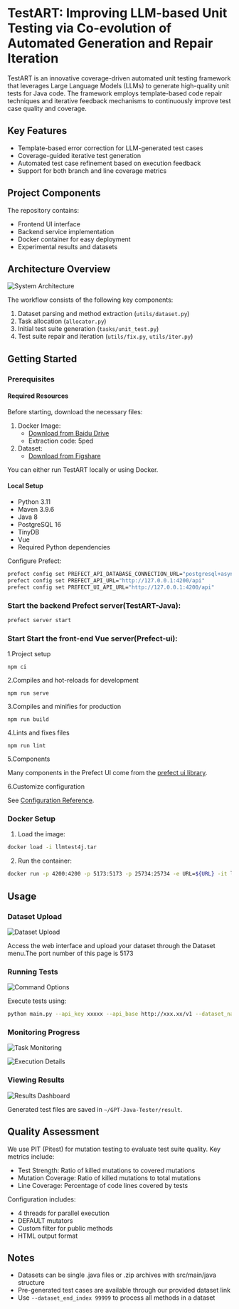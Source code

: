 # TestART:  Improving LLM-based Unit Testing via Co-evolution of Automated Generation and Repair Iteration

TestART is an innovative coverage-driven automated unit testing framework that leverages Large Language Models (LLMs) to generate high-quality unit tests for Java code. The framework employs template-based code repair techniques and iterative feedback mechanisms to continuously improve test case quality and coverage.

## Key Features

- Template-based error correction for LLM-generated test cases
- Coverage-guided iterative test generation
- Automated test case refinement based on execution feedback
- Support for both branch and line coverage metrics

## Project Components

The repository contains:

- Frontend UI interface
- Backend service implementation
- Docker container for easy deployment
- Experimental results and datasets

## Architecture Overview

![System Architecture](https://github.com/user-attachments/assets/6db7490e-36d6-458e-a470-618f8e046428)

The workflow consists of the following key components:

1. Dataset parsing and method extraction (`utils/dataset.py`)
2. Task allocation (`allocator.py`)
3. Initial test suite generation (`tasks/unit_test.py`)
4. Test suite repair and iteration (`utils/fix.py`, `utils/iter.py`)

## Getting Started

### Prerequisites

#### Required Resources

Before starting, download the necessary files:

1. Docker Image:
   - [Download from Baidu Drive](https://pan.baidu.com/s/1IaFf4PswM2OmHQhx_jHM-Q?pwd=5ped)
   - Extraction code: 5ped
2. Dataset:
   - [Download from Figshare](https://figshare.com/s/a1b085fb84d684dc2d1c)

You can either run TestART locally or using Docker.

#### Local Setup

- Python 3.11
- Maven 3.9.6
- Java 8
- PostgreSQL 16
- TinyDB
- Vue
- Required Python dependencies

Configure Prefect:

```bash
prefect config set PREFECT_API_DATABASE_CONNECTION_URL="postgresql+asyncpg://postgres:yourPassWord@localhost:5432/prefect"
prefect config set PREFECT_API_URL="http://127.0.0.1:4200/api"
prefect config set PREFECT_UI_API_URL="http://127.0.0.1:4200/api"
```

### Start the backend Prefect server(TestART-Java):

```bash
prefect server start
```

### Start Start the front-end Vue server(Prefect-ui):

 1.Project setup

```
npm ci
```

2.Compiles and hot-reloads for development

```
npm run serve
```

3.Compiles and minifies for production

```
npm run build
```

4.Lints and fixes files

```
npm run lint
```
5.Components

Many components in the Prefect UI come from the [prefect ui library](https://github.com/PrefectHQ/prefect-ui-library).  

6.Customize configuration

See [Configuration Reference](https://cli.vuejs.org/config/).


### Docker Setup

1. Load the image:

```bash
docker load -i llmtest4j.tar
```

2. Run the container:

```bash
docker run -p 4200:4200 -p 5173:5173 -p 25734:25734 -e URL=${URL} -it llmtest4j:1.0
```

## Usage

### Dataset Upload

![Dataset Upload](https://github.com/user-attachments/assets/711d6e77-7bed-4105-9c71-6cb778b30107)


Access the web interface and upload your dataset through the Dataset menu.The port number of this page is 5173

### Running Tests

![Command Options](https://github.com/user-attachments/assets/e1d6419d-0d4e-4b6f-9b2b-bc92744cd600)

Execute tests using:

```bash
python main.py --api_key xxxxx --api_base http://xxx.xx/v1 --dataset_name dat --dataset_start_index 0 --dataset_end_index 1
```

### Monitoring Progress

![Task Monitoring](https://github.com/user-attachments/assets/96fdd35f-a5d8-4fb5-b2c1-6681c033fad4)

![Execution Details](https://github.com/user-attachments/assets/673e0f0a-721f-4e58-812c-52df287dfcbe)


### Viewing Results

![Results Dashboard](https://github.com/user-attachments/assets/f14195f2-33ab-4449-b970-412b23071227)


Generated test files are saved in `~/GPT-Java-Tester/result`.

## Quality Assessment

We use PIT (Pitest) for mutation testing to evaluate test suite quality. Key metrics include:

- Test Strength: Ratio of killed mutations to covered mutations
- Mutation Coverage: Ratio of killed mutations to total mutations
- Line Coverage: Percentage of code lines covered by tests

Configuration includes:

- 4 threads for parallel execution
- DEFAULT mutators
- Custom filter for public methods
- HTML output format

## Notes

- Datasets can be single .java files or .zip archives with src/main/java structure
- Pre-generated test cases are available through our provided dataset link
- Use `--dataset_end_index 99999` to process all methods in a dataset
